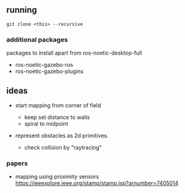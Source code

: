 ## running
 `git clone <this> --recursive`

### additional packages
packages to install apart from ros-noetic-desktop-full

- ros-noetic-gazebo-ros
- ros-noetic-gazebo-plugins

## ideas

- start mapping from corner of field
	- keep set distance to walls
	- spiral to midpoint

- represent obstacles as 2d primitives.
	- check collision by "raytracing"

### papers

- mapping using proximity sensors https://ieeexplore.ieee.org/stamp/stamp.jsp?arnumber=7405014

